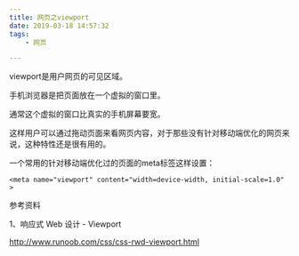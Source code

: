 ```yaml
---
title: 网页之viewport
date: 2019-03-18 14:57:32
tags:
	- 网页

---
```






viewport是用户网页的可见区域。

手机浏览器是把页面放在一个虚拟的窗口里。

通常这个虚拟的窗口比真实的手机屏幕要宽。

这样用户可以通过拖动页面来看网页内容，对于那些没有针对移动端优化的网页来说，这种特性还是很有用的。

一个常用的针对移动端优化过的页面的meta标签这样设置：

```
<meta name="viewport" content="width=device-width, initial-scale=1.0" >
```



参考资料

1、响应式 Web 设计 - Viewport

http://www.runoob.com/css/css-rwd-viewport.html